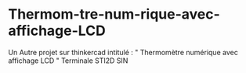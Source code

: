 # Thermom-tre-num-rique-avec-affichage-LCD
Un Autre projet sur thinkercad intitulé : " Thermomètre numérique avec affichage LCD " Terminale STI2D SIN 
